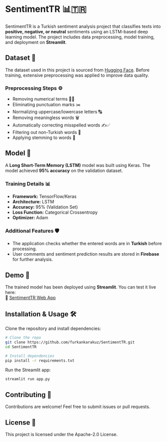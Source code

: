 # SentimentTR 📊🇹🇷

SentimentTR is a Turkish sentiment analysis project that classifies texts into **positive, negative, or neutral** sentiments using an LSTM-based deep learning model. The project includes data preprocessing, model training, and deployment on **Streamlit**.

## Dataset 📂

The dataset used in this project is sourced from [Hugging Face](https://huggingface.co/datasets/winvoker/turkish-sentiment-analysis-dataset). Before training, extensive preprocessing was applied to improve data quality.

### Preprocessing Steps ⚙️
- Removing numerical terms 🔢❌
- Eliminating punctuation marks ✂️
- Normalizing uppercase/lowercase letters 🔠
- Removing meaningless words 🗑️
- Automatically correcting misspelled words ✍️✅
- Filtering out non-Turkish words 🚫
- Applying stemming to words 🌱

## Model 🧠

A **Long Short-Term Memory (LSTM)** model was built using Keras. The model achieved **95% accuracy** on the validation dataset.

### Training Details 📊
- **Framework:** TensorFlow/Keras
- **Architecture:** LSTM
- **Accuracy:** 95% (Validation Set)
- **Loss Function:** Categorical Crossentropy
- **Optimizer:** Adam


### Additional Features 🛡️
- The application checks whether the entered words are in **Turkish** before processing.
- User comments and sentiment prediction results are stored in **Firebase** for further analysis.

## Demo 🚀

The trained model has been deployed using **Streamlit**. You can test it live here:  
🔗 [SentimentTR Web App](https://sentiment-tr.streamlit.app)

## Installation & Usage 🛠️

Clone the repository and install dependencies:

```bash
# Clone the repo
git clone https://github.com/furkankarakuz/SentimentTR.git
cd SentimentTR

# Install dependencies
pip install -r requirements.txt
```

Run the Streamlit app:
```bash
streamlit run app.py
```

## Contributing 🤝

Contributions are welcome! Feel free to submit issues or pull requests.

## License 📜

This project is licensed under the Apache-2.0 License.